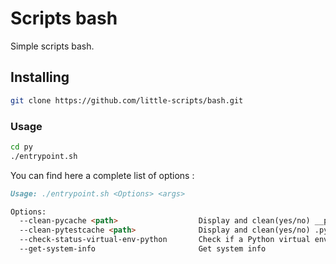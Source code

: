 # Scripts bash

Simple scripts bash.

## Installing
```sh
git clone https://github.com/little-scripts/bash.git
```

### Usage
```sh
cd py
./entrypoint.sh
```
You can find here a complete list of options :

```markdown
Usage: ./entrypoint.sh <Options> <args>

Options:
  --clean-pycache <path>                  Display and clean(yes/no) __pycache__ folders in the specified path
  --clean-pytestcache <path>              Display and clean(yes/no) .pytest_cache folders in the specified path
  --check-status-virtual-env-python       Check if a Python virtual environment is currently active
  --get-system-info                       Get system info
```
